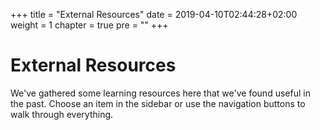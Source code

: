 +++
title = "External Resources"
date = 2019-04-10T02:44:28+02:00
weight = 1
chapter = true
pre = ""
+++

# External Resources

We've gathered some learning resources here that we've found useful in the past.
Choose an item in the sidebar or use the navigation buttons to walk through
everything.
